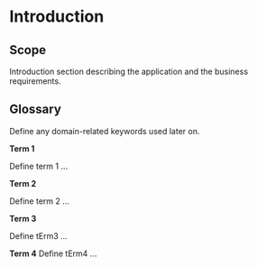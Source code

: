 # Introduction

## Scope

Introduction section describing the application and the business requirements.

## Glossary

Define any domain-related keywords used later on.

**Term 1**

Define term 1 ...

**Term 2**

Define term 2 ...

**Term 3**

Define tErm3 ...

**Term 4**
Define tErm4 ...
